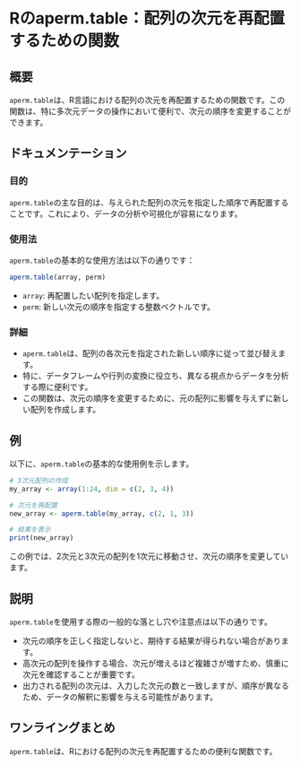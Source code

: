 <!--
Meta Description: # Rのaperm.table：配列の次元を再配置するための関数 ## 概要 `aperm.table`は、R言語における配列の次元を再配置するための関数です。この関数は、特に多次元データの操作において便利で、次元の順序を変更することができます。 ## ドキュメンテーション ### 目的 `aper...
Meta Keywords: table, aperm, array, この関数は, perm
-->

# Rのaperm.table：配列の次元を再配置するための関数

## 概要
`aperm.table`は、R言語における配列の次元を再配置するための関数です。この関数は、特に多次元データの操作において便利で、次元の順序を変更することができます。

## ドキュメンテーション

### 目的
`aperm.table`の主な目的は、与えられた配列の次元を指定した順序で再配置することです。これにより、データの分析や可視化が容易になります。

### 使用法
`aperm.table`の基本的な使用方法は以下の通りです：

```R
aperm.table(array, perm)
```

- `array`: 再配置したい配列を指定します。
- `perm`: 新しい次元の順序を指定する整数ベクトルです。

### 詳細
- `aperm.table`は、配列の各次元を指定された新しい順序に従って並び替えます。
- 特に、データフレームや行列の変換に役立ち、異なる視点からデータを分析する際に便利です。
- この関数は、次元の順序を変更するために、元の配列に影響を与えずに新しい配列を作成します。

## 例

以下に、`aperm.table`の基本的な使用例を示します。

```R
# 3次元配列の作成
my_array <- array(1:24, dim = c(2, 3, 4))

# 次元を再配置
new_array <- aperm.table(my_array, c(2, 1, 3))

# 結果を表示
print(new_array)
```

この例では、2次元と3次元の配列を1次元に移動させ、次元の順序を変更しています。

## 説明
`aperm.table`を使用する際の一般的な落とし穴や注意点は以下の通りです。

- 次元の順序を正しく指定しないと、期待する結果が得られない場合があります。
- 高次元の配列を操作する場合、次元が増えるほど複雑さが増すため、慎重に次元を確認することが重要です。
- 出力される配列の次元は、入力した次元の数と一致しますが、順序が異なるため、データの解釈に影響を与える可能性があります。

## ワンライングまとめ
`aperm.table`は、Rにおける配列の次元を再配置するための便利な関数です。